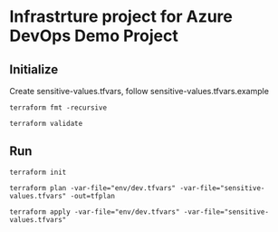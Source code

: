 # Infrastrture project for Azure DevOps Demo Project

## Initialize

Create sensitive-values.tfvars, follow sensitive-values.tfvars.example

```
terraform fmt -recursive
```

```
terraform validate
```
## Run

```
terraform init

terraform plan -var-file="env/dev.tfvars" -var-file="sensitive-values.tfvars" -out=tfplan

terraform apply -var-file="env/dev.tfvars" -var-file="sensitive-values.tfvars"
```